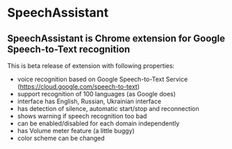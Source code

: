 # SpeechAssistant
SpeechAssistant is Chrome extension for Google Speech-to-Text recognition
-------------------------------------------------------------------------
This is beta release of extension with following properties:
+ voice recognition based on Google Speech-to-Text Service (https://cloud.google.com/speech-to-text)
+ support recognition of 100 languages (as Google does) 
+ interface has English, Russian, Ukrainian interface
+ has detection of silence, automatic start/stop and reconnection
+ shows warning if speech recognition too bad
+ can be enabled/disabled for each domain independently
+ has Volume meter feature (a little buggy)
+ color scheme can be changed
